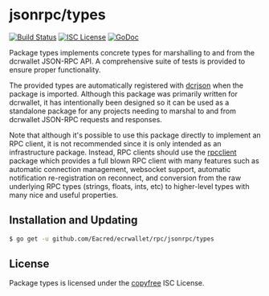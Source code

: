 jsonrpc/types
=============

[![Build Status](https://github.com/Eacred/ecrwallet/workflows/Build%20and%20Test/badge.svg)](https://github.com/Eacred/ecrwallet/actions)
[![ISC License](https://img.shields.io/badge/license-ISC-blue.svg)](http://copyfree.org)
[![GoDoc](https://img.shields.io/badge/godoc-reference-blue.svg)](https://godoc.org/github.com/Eacred/ecrwallet/rpc/jsonrpc/types)

Package types implements concrete types for marshalling to and from the
dcrwallet JSON-RPC API.  A comprehensive suite of tests is provided to ensure
proper functionality.

The provided types are automatically registered with
[dcrjson](https://github.com/Eacred/eacrd/tree/master/dcrjson) when the package
is imported.  Although this package was primarily written for dcrwallet, it has
intentionally been designed so it can be used as a standalone package for any
projects needing to marshal to and from dcrwallet JSON-RPC requests and
responses.

Note that although it's possible to use this package directly to implement an
RPC client, it is not recommended since it is only intended as an infrastructure
package.  Instead, RPC clients should use the
[rpcclient](https://github.com/Eacred/eacrd/tree/master/rpcclient) package which
provides a full blown RPC client with many features such as automatic connection
management, websocket support, automatic notification re-registration on
reconnect, and conversion from the raw underlying RPC types (strings, floats,
ints, etc) to higher-level types with many nice and useful properties.

## Installation and Updating

```bash
$ go get -u github.com/Eacred/ecrwallet/rpc/jsonrpc/types
```

## License

Package types is licensed under the [copyfree](http://copyfree.org) ISC License.
